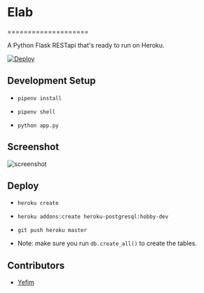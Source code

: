 # Elab
====================

A Python Flask RESTapi that's ready to run on Heroku.

[![Deploy](https://www.herokucdn.com/deploy/button.svg)](https://heroku.com/deploy)

## Development Setup

* `pipenv install`

* `pipenv shell`

* `python app.py`

## Screenshot

![screenshot](hhttps://imgur.com/IkkvQX0)

## Deploy

* `heroku create`

* `heroku addons:create heroku-postgresql:hobby-dev`

* `git push heroku master`

* Note: make sure you run `db.create_all()` to create the tables.

## Contributors

* [Yefim](https://twitter.com/yefim)
